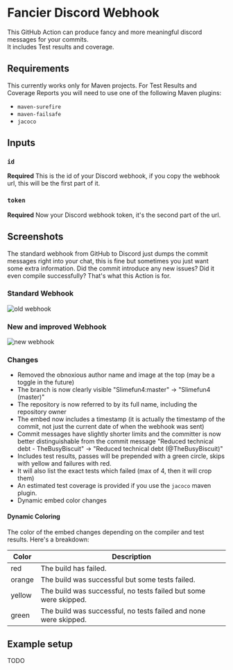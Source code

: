 # Fancier Discord Webhook
This GitHub Action can produce fancy and more meaningful discord messages for your commits.
<br>It includes Test results and coverage.

## Requirements
This currently works only for Maven projects.
For Test Results and Coverage Reports you will need to use one of the following Maven plugins:
* `maven-surefire`
* `maven-failsafe`
* `jacoco`

## Inputs

### `id`
**Required** This is the id of your Discord webhook, if you copy the webhook url, this will be the first part of it.

### `token`
**Required** Now your Discord webhook token, it's the second part of the url.

## Screenshots
The standard webhook from GitHub to Discord just dumps the commit messages right into your chat, this is fine but sometimes you just want some extra information. Did the commit introduce any new issues? Did it even compile successfully? That's what this Action is for.<br>

### Standard Webhook
![old webhook](https://raw.githubusercontent.com/Slimefun/discord-webhook/master/assets/old-webhook.png)

### New and improved Webhook
![new webhook](https://raw.githubusercontent.com/Slimefun/discord-webhook/master/assets/new-webhook.png)

### Changes
* Removed the obnoxious author name and image at the top (may be a toggle in the future)
* The branch is now clearly visible "Slimefun4:master" -> "Slimefun4 (master)"
* The repository is now referred to by its full name, including the repository owner
* The embed now includes a timestamp (it is actually the timestamp of the commit, not just the current date of when the webhook was sent)
* Commit messages have slightly shorter limits and the committer is now better distinguishable from the commit message "Reduced technical debt - TheBusyBiscuit" -> "Reduced technical debt (@TheBusyBiscuit)"
* Includes test results, passes will be prepended with a green circle, skips with yellow and failures with red.
* It will also list the exact tests which failed (max of 4, then it will crop them)
* An estimated test coverage is provided if you use the `jacoco` maven plugin.
* Dynamic embed color changes

#### Dynamic Coloring
The color of the embed changes depending on the compiler and test results. Here's a breakdown:

| Color | Description |
| ----- | ----------- |
| red | The build has failed. |
| orange | The build was successful but some tests failed. |
| yellow | The build was successful, no tests failed but some were skipped. |
| green | The build was successful, no tests failed and none were skipped. |

## Example setup
TODO
